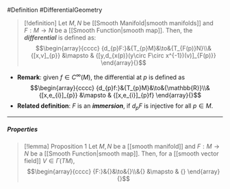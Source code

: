 #Definition #DifferentialGeometry 

> [!definition]
> Let $M,N$ be [[Smooth Manifold|smooth manifolds]] and $F:M\to N$ be a [[Smooth Function|smooth map]]. Then, the ***differential*** is defined as: $$\begin{array}{cccc} {d_{p}F:}&{T_{p}M}&\to&{T_{F(p)}N}\\&{[x,v]_{p}} &\mapsto & {[y,d_{x(p)}(y\circ F\circ x^{-1})(v)]_{F(p)}} \end{array}{}$$
- **Remark**: given $f\in C^\infty(M)$, the differential at $p$ is defined as $$\begin{array}{cccc} {d_{p}f:}&{T_{p}M}&\to&{\mathbb{R}}\\&{[x,e_{i}]_{p}} &\mapsto & {[x,e_{i}]_{p}f} \end{array}{}$$
- **Related definition**: $F$ is an ***immersion***, if $d_{p}F$ is injective for all $p\in M$.
---
##### Properties
> [!lemma] Proposition 1
> Let $M,N$ be a [[smooth manifold]] and $F:M\to N$ be a [[Smooth Function|smooth map]]. Then, for a [[smooth vector field]] $V\in \Gamma(TM)$, $$\begin{array}{cccc} {F:}&{}&\to&{}\\&{} &\mapsto & {} \end{array}{}$$